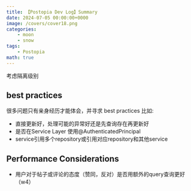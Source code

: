 ```yaml
---
title: 【Postopia Dev Log】Summary
date: 2024-07-05 00:00:00+0000
image: /covers/cover18.png
categories: 
    - moon
    - snow
tags:
    - Postopia
math: true
---
```

考虑隔离级别

## best practices
很多问题只有亲身经历才能体会，并寻求 best practices 比如:
* 直接更新好，处理可能的异常好还是先查询存在再更新好
* 是否在Service Layer 使用@AuthenticatedPrincipal
* service引用多个repository或引用对应repository和其他service

## Performance Considerations
* 用户对于帖子或评论的态度（赞同，反对）是否用额外的query查询更好（w4）